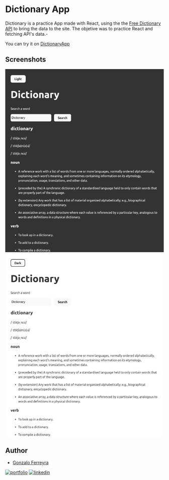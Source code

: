 # Dictionary App

Dictionary is a practice App made with React, using the the [Free Dictionary API](https://dictionaryapi.dev/) to bring the data to the site. The objetive was to practice React and fetching API's data.-

You can try it on [DictionaryApp](https://react-dictionary-lyart.vercel.app/)

## Screenshots

![App Screenshot](./public/darkScreenshot.png)
![App Screenshot](./public/lightScreenshot.png)

## Author

- [Gonzalo Ferreyra](https://www.linkedin.com/in/ferreyragonzalo/)

[![portfolio](https://img.shields.io/badge/my_portfolio-000?style=for-the-badge&logo=ko-fi&logoColor=white)](https://porfolio-xi-red.vercel.app/)
[![linkedin](https://img.shields.io/badge/linkedin-0A66C2?style=for-the-badge&logo=linkedin&logoColor=white)](https://www.linkedin.com/in/ferreyragonzalo/)
